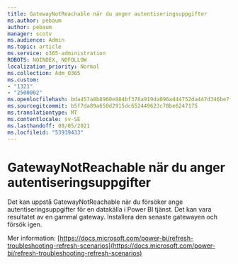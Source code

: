 ```yaml
---
title: GatewayNotReachable när du anger autentiseringsuppgifter
ms.author: pebaum
author: pebaum
manager: scotv
ms.audience: Admin
ms.topic: article
ms.service: o365-administration
ROBOTS: NOINDEX, NOFOLLOW
localization_priority: Normal
ms.collection: Adm_O365
ms.custom:
- "1321"
- "2500002"
ms.openlocfilehash: bda457a8b8960e884bf378a919da096ad44752da447d346be7f0b1c435a9dcb0
ms.sourcegitcommit: b5f7da89a650d2915dc652449623c78be6247175
ms.translationtype: MT
ms.contentlocale: sv-SE
ms.lasthandoff: 08/05/2021
ms.locfileid: "53939433"
---
```

# <a name="gatewaynotreachable-when-setting-credentials"></a>GatewayNotReachable när du anger autentiseringsuppgifter

Det kan uppstå GatewayNotReachable när du försöker ange autentiseringsuppgifter för en datakälla i Power BI tjänst. Det kan vara resultatet av en gammal gateway. Installera den senaste gatewayen och försök igen.

Mer information: [https://docs.microsoft.com/power-bi/refresh-troubleshooting-refresh-scenarios](https://docs.microsoft.com/power-bi/refresh-troubleshooting-refresh-scenarios)
